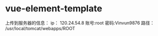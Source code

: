 # vue-element-template

上传到服务器的信息：
ip： 120.24.54.8
账号:root
密码:Vinvun9876
路径： /usr/local/tomcat/webapps/ROOT

